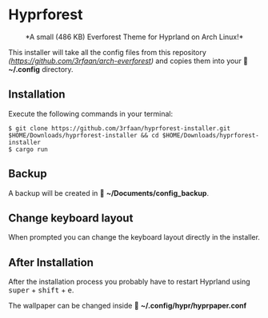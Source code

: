 # Hyprforest

<p align="center">*A small (486 KB) Everforest Theme for Hyprland on Arch Linux!*</p>

This installer will take all the config files from this repository _(https://github.com/3rfaan/arch-everforest)_ and copies them into your  📁 **~/.config** directory.

## Installation

Execute the following commands in your terminal:

```
$ git clone https://github.com/3rfaan/hyprforest-installer.git $HOME/Downloads/hyprforest-installer && cd $HOME/Downloads/hyprforest-installer
$ cargo run
```

## Backup

A backup will be created in 📁 **~/Documents/config_backup**.

## Change keyboard layout

When prompted you can change the keyboard layout directly in the installer.

## After Installation

After the installation process you probably have to restart Hyprland using <kbd>super</kbd> + <kbd>shift</kbd> + <kbd>e</kbd>.

The wallpaper can be changed inside 📁 **~/.config/hypr/hyprpaper.conf**
